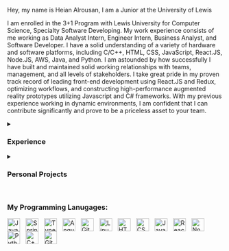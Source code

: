 <section id="info">
<p>Hey, my name is Heian Alrousan, I am a Junior at the University of Lewis</p>
<p>I am enrolled in the 3+1 Program with Lewis University for Computer Science, Specialty Software Developing. My work experience consists of me working as Data Analyst Intern, Engineer Intern, Business Analyst, and Software Developer. I have a solid understanding of a variety of hardware and software platforms, including C/C++, HTML, CSS, JavaScript, React.JS, Node.JS, AWS, Java, and Python. I am astounded by how successfully I have built and maintained solid working relationships with teams, management, and all levels of stakeholders. I take great pride in my proven track record of leading front-end development using React.JS and Redux, optimizing workflows, and constructing high-performance augmented reality prototypes utilizing Javascript and C# frameworks. With my previous experience working in dynamic environments, I am confident that I can contribute significantly and prove to be a priceless asset to your team.</p>
 </section>    
 
<details>
 <summary><h3>Experience</h3></summary>
<h3>IT Software Development Internship, Data Glacier – Illinois, United States </h3>
<ul style="list-style-type:square">
<li>Researched, diagnosed & resolved a variety of technical issues to ensure optimal software performance</li> 
<li>Developed new software applications & provided necessary fixes to improve overall system functionality</li> 
<li>Collaborated with cross-functional teams to examine, test, and troubleshoot code and software patches</li> 
</ul>
    
<h3>Junior IT Business Analyst, Target – Illinois, United States</h3>
<ul style="list-style-type:square">
<li>Constructed Jira tickets For Engineers when defects were Recognized and Ensured their Completion</li> 
<li>Performed Gap analysis to outline the present state and ideal future state for POS Software</li> 
<li>Gathered specific project requirements from AWS, A2A, REST APIs and organized them into user stories</li> 
<li>Compiled project requirements for the ongoing update of the Point-of-Sale Application</li> 
<li>Conducted Daily Stand-up meetings to Facilitate Team Coordination and Cohesion</li> 
<li>Created Detailed UML diagrams, succinctly illustrating necessary Point-of-Sale Tool behavior</li> 
<li>Developed interactive Tableau dashboards & visualizations in Tableau for stakeholders</li> 

</ul>
<h3>Data Analyst & Engineering Internship, 4HD Consultants – Illinois, United States</h3>
<ul style="list-style-type:square">
<li>Created business reports for clients & employees to represent quantitative data in an effective manner</li> 
<li>Effectively Communicated with project managers and engineers ensuring professional responses</li> 
<li>Ensured timely completion of company projects by performing tasks and resolving any issues that arose</li> 
<li>Resolved challenging database issues such as distributed systems, query optimization, and web services</li> 
 </ul>
</details>

<details>
<summary><h3>Personal Projects</h3></summary>
<h3>Web Developer & Software Engineer</h3>
<li>Conducted a Full stack Professional Responsive Portfolio Website using HTML, CSS, JavaScript</li> 
<li>Created a Fully Operational and operational Time Clock using JavaScript </li> 
<li>Developed a Calculator Using JavaScript to perform basic arithmetic operations and improve efficiency</li> 
<li>Built a Weather Application using APIs and JavaScript to provide users with real-time weather information</li> 
</details>
 

 <br>
 <h3> My Programming Lanugages:</h3>
<img align="left" alt="Java" width="30px" style="padding-right:10px;" src="https://cdn.jsdelivr.net/gh/devicons/devicon/icons/java/java-original.svg"/>
<img align="left" alt="Spring" width="30px" style="padding-right:10px;" src="https://cdn.jsdelivr.net/gh/devicons/devicon/icons/spring/spring-original.svg" />
<img align="left" alt="TypeScript" width="30px" style="padding-right:10px;" src="https://cdn.jsdelivr.net/gh/devicons/devicon/icons/typescript/typescript-plain.svg" />
<img align="left" alt="Angular" width="30px" style="padding-right:10px;" src="https://cdn.jsdelivr.net/gh/devicons/devicon/icons/angularjs/angularjs-plain.svg" />
<img align="left" alt="Git" width="30px" style="padding-right:10px;" src="https://cdn.jsdelivr.net/gh/devicons/devicon/icons/git/git-original.svg" />
<img align="left" alt="Linux" width="30px" style="padding-right:10px;" src="https://cdn.jsdelivr.net/gh/devicons/devicon/icons/linux/linux-original.svg" />
<img align="left" alt="HTML" width="30px" style="padding-right:10px;" src="https://cdn.jsdelivr.net/gh/devicons/devicon/icons/html5/html5-plain.svg" />
<img align="left" alt="CSS" width="30px" style="padding-right:10px;" src="https://cdn.jsdelivr.net/gh/devicons/devicon/icons/css3/css3-plain.svg" />
<img align="left" alt="JavaScript" width="30px" style="padding-right:10px;" src="https://cdn.jsdelivr.net/gh/devicons/devicon/icons/javascript/javascript-plain.svg" />
<img align="left" alt="React" width="30px" style="padding-right:10px;" src="https://cdn.jsdelivr.net/gh/devicons/devicon/icons/react/react-original.svg" />
<img align="left" alt="NodeJS" width="30px" style="padding-right:10px;" src="https://cdn.jsdelivr.net/gh/devicons/devicon/icons/nodejs/nodejs-original.svg" />
<img align="left" alt="Python" width="30px" style="padding-right:10px;" src="https://cdn.jsdelivr.net/gh/devicons/devicon/icons/python/python-plain.svg" />
<img align="left" alt="C++" width="30px" style="padding-right:10px;" src="https://cdn.jsdelivr.net/gh/devicons/devicon/icons/cplusplus/cplusplus-line.svg" />
<img align="left" alt="GitHub" width="30px" style="padding-right:10px;" src="https://cdn.jsdelivr.net/gh/devicons/devicon/icons/github/github-original.svg" />
<br />
